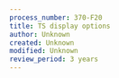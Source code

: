 ```yaml
---
process_number: 370-F20
title: TS display options
author: Unknown
created: Unknown
modified: Unknown
review_period: 3 years
---
```


